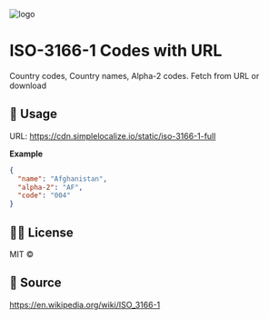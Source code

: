 ![logo](https://i.imgur.com/XWFdZ45.png)

# ISO-3166-1 Codes with URL

Country codes, Country names, Alpha-2 codes. Fetch from URL or download

## 🚀 Usage

URL: https://cdn.simplelocalize.io/static/iso-3166-1-full

**Example**

```json
{ 
  "name": "Afghanistan",
  "alpha-2": "AF",
  "code": "004"
}
```


## 👩‍⚖️ License

MIT © 

## 📖 Source

https://en.wikipedia.org/wiki/ISO_3166-1
